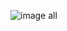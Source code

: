 

![image all](https://github.com/EvanildoLeal/PROJETOS_WEB_PROGRAMMING/blob/ab0029e108e4a0c037eefb6fe65438bb22914e23/CAD_CLI_LINHAS_DINAMICAS/Exerc%C3%ADcio.jpg)
